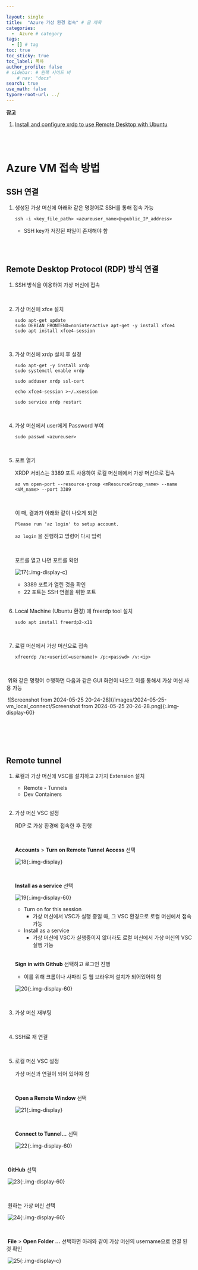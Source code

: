 ```yaml
---

layout: single
title:  "Azure 가상 환경 접속" # 글 제목
categories: 
  -  Azure # category
tags: 
  - [] # tag
toc: true 
toc_sticky: true
toc_label: 목차
author_profile: false
# sidebar: # 왼쪽 사이드 바
    # nav: "docs"
search: true 
use_math: false
typore-root-url: ../
---
```


**참고**

1. [Install and configure xrdp to use Remote Desktop with Ubuntu](https://learn.microsoft.com/en-us/azure/virtual-machines/linux/use-remote-desktop?tabs=azure-cli)

<br><br>

# Azure VM 접속 방법

## SSH 연결 

1. 생성된 가상 머신에 아래와 같은 명령어로 SSH를 통해 접속 가능

   ```
   ssh -i <key_file_path> <azureuser_name>@<public_IP_address>
   ```

   - SSH key가 저장된 파일이 존재해야 함

<br><br>

## Remote Desktop Protocol (RDP) 방식 연결 

1. SSH 방식을 이용하여 가상 머신에 접속

   <br>

2. 가상 머신에 xfce 설치

   ```
   sudo apt-get update
   sudo DEBIAN_FRONTEND=noninteractive apt-get -y install xfce4
   sudo apt install xfce4-session
   ```

   <br>

3. 가상 머신에  xrdp 설치 후 설정

   ```
   sudo apt-get -y install xrdp
   sudo systemctl enable xrdp
   ```

   ```
   sudo adduser xrdp ssl-cert
   ```

   ```
   echo xfce4-session >~/.xsession
   ```

   ```
   sudo service xrdp restart
   ```

   <br>

4. 가상 머신에서 user에게 Password 부여

   ```
   sudo passwd <azureuser>
   ```

   <br>

5. 포트 열기

   XRDP 서비스는 3389 포트 사용하여 로컬 머신에에서 가상 머신으로 접속

   ```
   az vm open-port --resource-group <mResourceGroup_name> --name <VM_name> --port 3389
   ```

   <br>

   이 때,  결과가 아래와 같이 나오게 되면

   ```
   Please run 'az login' to setup account.
   ```

   `az login` 을 진행하고 명령어 다시 입력

   <br>

   포트를 열고 나면 포트를 확인

   ![17](/images/2024-05-25-vm_local_connect/17.png){:.img-display-c}

   - 3389 포트가 열린 것을 확인
   - 22 포트는 SSH 연결을 위한 포트 

   <br>

6. Local Machine (Ubuntu 환경) 에  freerdp tool 설치

   ```
   sudo apt install freerdp2-x11 
   ```

   <br>

7. 로컬 머신에서 가상 머신으로 접속

   ```
   xfreerdp /u:<userid(=username)> /p:<passwd> /v:<ip> 
   ```

​	<br>

​	위와 같은 명령어 수행하면 다음과 같은 GUI 화면이 나오고 이를 통해서 가상 머신 사용 가능

​	![Screenshot from 2024-05-25 20-24-28](/images/2024-05-25-vm_local_connect/Screenshot from 2024-05-25 20-24-28.png){:.img-display-60}

​	

<br><br>

## Remote tunnel 

1. 로컬과 가상 머신에 VSC를 설치하고 2가지 Extension 설치

   - Remote - Tunnels
   - Dev Containers

   <br>

2. 가상 머신 VSC 설정

   RDP 로 가상 환경에 접속한 후 진행

   <br>

   **Accounts** > **Turn on Remote Tunnel Access** 선택

   ![18](/images/2024-05-25-vm_local_connect/18.png){:.img-display}

   <br>

   **Install as a service** 선택

   ![19](/images/2024-05-25-vm_local_connect/19.png){:.img-display-60}

   - Turn on for this session
     - 가상 머신에서 VSC가 실행 중일 때, 그 VSC 환경으로 로컬 머신에서 접속 가능
   - Install as a service
     - 가상 머신에 VSC가 실행중이지 않더라도 로컬 머신에서 가상 머신의 VSC 실행 가능

   <br>

   **Sign in with Github** 선택하고 로그인 진행

   - 이를 위해 크롬이나 사파리 등 웹 브라우저 설치가 되어있어야 함

   ![20](/images/2024-05-25-vm_local_connect/20.png){:.img-display-60}

   <br>



3. 가상 머신 재부팅

   <br>

4. SSH로 재 연결

   <br>

5. 로컬 머신 VSC 설정

   가상 머신과 연결이 되어 있어야 함

   <br>

   **Open a Remote Window** 선택

   ![21](/images/2024-05-25-vm_local_connect/21.png){:.img-display}

   <br>

   **Connect to Tunnel...** 선택

   ![22](/images/2024-05-25-vm_local_connect/22.png){:.img-display-60}

   <br>

​	**GitHub** 선택

​	![23](/images/2024-05-25-vm_local_connect/23.png){:.img-display-60}

​	<br>

​	원하는 가상 머신 선택

​	![24](/images/2024-05-25-vm_local_connect/24.png){:.img-display-60}

​	<br>

​	**File** > **Open Folder ...** 선택하면 아래와 같이 가상 머신의 username으로 연결 된 것 확인

​	![25](/images/2024-05-25-vm_local_connect/25.png){:.img-display-c}



